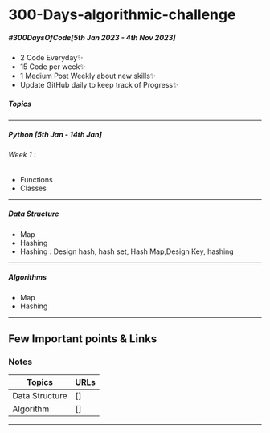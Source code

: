 # 300-Days-algorithmic-challenge
##### #300DaysOfCode[5th Jan 2023 - 4th Nov 2023]
- 2 Code Everyday✨
-  15 Code per week✨
- 1 Medium Post Weekly about new skills✨
- Update GitHub daily to keep track of Progress✨ 

##### Topics

-------------------------------------------------
##### Python [5th Jan - 14th Jan]
###### Week 1 : 
- Functions
- Classes
--------------------------------------------------
##### Data Structure 
- Map
- Hashing
- Hashing : Design hash, hash set, Hash Map,Design Key, hashing
--------------------------------------------------
##### Algorithms 
- Map
- Hashing
&nbsp;
--------------------------------------------------
## Few Important points & Links

### Notes

| Topics | URLs |
| ------ | ------ |
| Data Structure | []
| Algorithm | []

--------------------------------------------------



